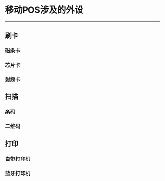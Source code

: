 # 移动POS涉及的外设
---
## 刷卡
### 磁条卡  
### 芯片卡
### 射频卡

## 扫描
### 条码  
### 二维码

## 打印
### 自带打印机
### 蓝牙打印机



